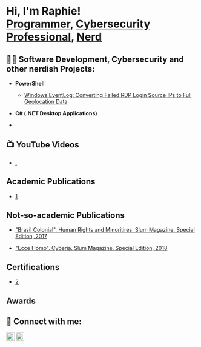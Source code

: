 <h1> Hi, I'm Raphie! <br/><a href="">Programmer</a>, <a href="https://www.linkedin.com/in/rafaelwb/">Cybersecurity Professional</a>, <a href="https://www.youtube.com/c/joshmadakor">Nerd</a></h1>

<h2>👨‍💻 Software Development, Cybersecurity and other nerdish Projects:</h2>

- <b>PowerShell</b>
  - [Windows EventLog: Converting Failed RDP Login Source IPs to Full Geolocation Data](https://github.com/RaphaelW-B/eventlog_geoloc)
  
- <b>C# (.NET Desktop Applications)</b>
 
 
- 
<h2>📺 YouTube Videos</h2>

- [.](https://www.youtube.com/)

<h2>Academic Publications</h2>

- [1](https://www.youtube.com/)

<h2>Not-so-academic Publications</h2>

- ["Brasil Colonial". Human Rights and Minoritires. Slum Magazine. Special Edition, 2017](https://gueto.files.wordpress.com/2018/01/gueto_especial_02.pdf)

- ["Ecce Homo". Cyberia. Slum Magazine. Special Edition, 2018](https://gueto.files.wordpress.com/2018/01/gueto_especial_02.pdf)

<h2>Certifications</h2>

- [2](https://www.youtube.com/)

<h2>Awards</h2>



<h2> 🤳 Connect with me:</h2>

[<img align="left" alt="JoshMadakor | YouTube" width="22px" src="https://cdn.jsdelivr.net/npm/simple-icons@v3/icons/youtube.svg" />][youtube]
[<img align="left" alt="JoshMadakor | LinkedIn" width="22px" src="https://cdn.jsdelivr.net/npm/simple-icons@v3/icons/linkedin.svg" />][linkedin]



[youtube]: https://www.youtube.com/
[linkedin]: https://linkedin.com/in/rafaelwb

